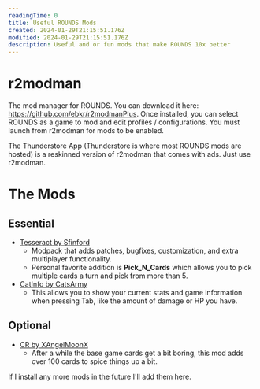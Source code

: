 ```yaml
---
readingTime: 0
title: Useful ROUNDS Mods
created: 2024-01-29T21:15:51.176Z
modified: 2024-01-29T21:15:51.176Z
description: Useful and or fun mods that make ROUNDS 10x better
---
```

# r2modman
The mod manager for ROUNDS. You can download it here: <https://github.com/ebkr/r2modmanPlus>.
Once installed, you can select ROUNDS as a game to mod and edit profiles / configurations.
You must launch from r2modman for mods to be enabled.

The Thunderstore App (Thunderstore is where most ROUNDS mods are hosted) is a reskinned version of r2modman that comes with ads. Just use r2modman.

# The Mods
## Essential
- [Tesseract by Sfinford](https://rounds.thunderstore.io/package/Sfinford/Tesseract/)
  - Modpack that adds patches, bugfixes, customization, and extra multiplayer functionality.
  - Personal favorite addition is **Pick\_N\_Cards** which allows you to pick multiple cards a turn and pick from more than 5.
- [CatInfo by CatsArmy](https://rounds.thunderstore.io/package/CatsArmy/CatInfo/)
  - This allows you to show your current stats and game information when pressing Tab, like the amount of damage or HP you have.

## Optional
- [CR by XAngelMoonX](https://rounds.thunderstore.io/package/XAngelMoonX/CR/)
  - After a while the base game cards get a bit boring, this mod adds over 100 cards to spice things up a bit.

If I install any more mods in the future I'll add them here.

